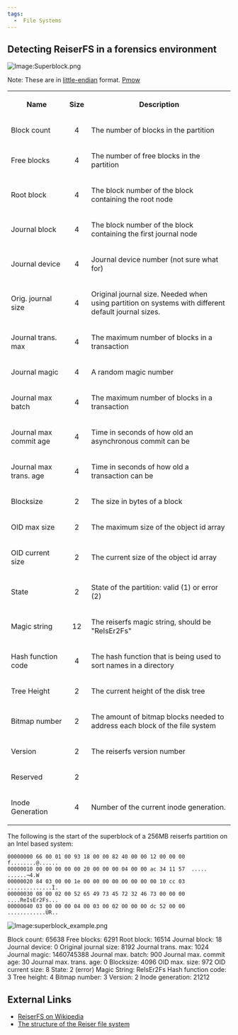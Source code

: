 ```yaml
---
tags:
  -  File Systems
---
```

## Detecting ReiserFS in a forensics environment

![Image:Superblock.png](Superblock.png "Image:Superblock.png")

Note: These are in
[little-endian](http://en.wikipedia.org/wiki/Little_endian) format.
[Pmow](user:pmow.md)

<table border="0">
<tr>
<th>

**Name**

</th>
<th>

Size

</th>
<th>

Description

</th>
</tr>
<tr>
<td>

Block count

</td>
<td align="center">

4

</td>
<td>

The number of blocks in the partition

</td>
</tr>
<tr>
<td>

Free blocks

</td>
<td align="center">

4

</td>
<td>

The number of free blocks in the partition

</td>
</tr>
<tr>
<td>

Root block

</td>
<td align="center">

4

</td>
<td>

The block number of the block containing the root node

</td>
</tr>
<tr>
<td>

Journal block

</td>
<td align="center">

4

</td>
<td>

The block number of the block containing the first journal node

</td>
</tr>
<tr>
<td>

Journal device

</td>
<td align="center">

4

</td>
<td>

Journal device number (not sure what for)

</td>
</tr>
<tr>
<td>

Orig. journal size

</td>
<td align="center">

4

</td>
<td>

Original journal size. Needed when using partition on systems with
different default journal sizes.

</td>
</tr>
<tr>
<td>

Journal trans. max

</td>
<td align="center">

4

</td>
<td>

The maximum number of blocks in a transaction

</td>
</tr>
<tr>
<td>

Journal magic

</td>
<td align="center">

4

</td>
<td>

A random magic number

</td>
</tr>
<tr>
<td>

Journal max batch

</td>
<td align="center">

4

</td>
<td>

The maximum number of blocks in a transaction

</td>
</tr>
<tr>
<td>

Journal max commit age

</td>
<td align="center">

4

</td>
<td>

Time in seconds of how old an asynchronous commit can be

</td>
</tr>
<tr>
<td>

Journal max trans. age

</td>
<td align="center">

4

</td>
<td>

Time in seconds of how old a transaction can be

</td>
</tr>
<tr>
<td>

Blocksize

</td>
<td align="center">

2

</td>
<td>

The size in bytes of a block

</td>
</tr>
<tr>
<td>

OID max size

</td>
<td align="center">

2

</td>
<td>

The maximum size of the object id array

</td>
</tr>
<tr>
<td>

OID current size

</td>
<td align="center">

2

</td>
<td>

The current size of the object id array

</td>
</tr>
<tr>
<td>

State

</td>
<td align="center">

2

</td>
<td>

State of the partition: valid (1) or error (2)

</td>
</tr>
<tr>
<td>

Magic string

</td>
<td align="center">

12

</td>
<td>

The reiserfs magic string, should be "ReIsEr2Fs"

</td>
</tr>
<tr>
<td>

Hash function code

</td>
<td align="center">

4

</td>
<td>

The hash function that is being used to sort names in a directory

</td>
</tr>
<tr>
<td>

Tree Height

</td>
<td align="center">

2

</td>
<td>

The current height of the disk tree

</td>
</tr>
<tr>
<td>

Bitmap number

</td>
<td align="center">

2

</td>
<td>

The amount of bitmap blocks needed to address each block of the file
system

</td>
</tr>
<tr>
<td>

Version

</td>
<td align="center">

2

</td>
<td>

The reiserfs version number

</td>
</tr>
<tr>
<td>

Reserved

</td>
<td align="center">

2

</td>
<td>

 

</td>
</tr>
<tr>
<td>

Inode Generation

</td>
<td align="center">

4

</td>
<td>

Number of the current inode generation.

</td>
</tr>
</table>

The following is the start of the superblock of a 256MB reiserfs
partition on an Intel based system:

    00000000 66 00 01 00 93 18 00 00 82 40 00 00 12 00 00 00  f........@......
    00000010 00 00 00 00 00 20 00 00 00 04 00 00 ac 34 11 57  ..... ......¬4.W
    00000020 84 03 00 00 1e 00 00 00 00 00 00 00 00 10 cc 03  ..............Ì.
    00000030 08 00 02 00 52 65 49 73 45 72 32 46 73 00 00 00  ....ReIsEr2Fs...
    00000040 03 00 00 00 04 00 03 00 02 00 00 00 dc 52 00 00  ............ÜR..

![Image:superblock_example.png](superblock_example.png "Image:superblock_example.png")


Block count: 65638
Free blocks: 6291
Root block: 16514
Journal block: 18
Journal device: 0
Original journal size: 8192
Journal trans. max: 1024
Journal magic: 1460745388
Journal max. batch: 900
Journal max. commit age: 30
Journal max. trans. age: 0
Blocksize: 4096
OID max. size: 972
OID current size: 8
State: 2 (error)
Magic String: ReIsEr2Fs
Hash function code: 3
Tree height: 4
Bitmap number: 3
Version: 2
Inode generation: 21212

## External Links

- [ReiserFS on Wikipedia](http://en.wikipedia.org/wiki/Reiserfs)
- [The structure of the Reiser file
  system](http://homes.cerias.purdue.edu/~florian/reiser/reiserfs.php)

